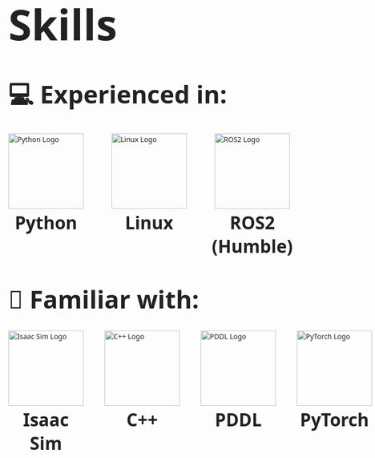 <style>
  .skills-section {
    max-width: 900px;
    margin: 0 auto;
    font-family: 'Segoe UI', Tahoma, Geneva, Verdana, sans-serif;
    color: #222;
  }

  .skills-section h1 {
    font-size: 6em;
    font-weight: 900;
    margin-bottom: 0.2em;
  }

  .skills-section h2 {
    font-size: 3.5em;
    margin-top: 1em;
    margin-bottom: 0.6em;
    font-weight: 700;
  }

  .skill-row {
    display: flex;
    justify-content: flex-start; /* left aligned */
    gap: 4em;
    flex-wrap: nowrap;
  }

  .skill-item {
    display: flex;
    flex-direction: column;
    align-items: center;
    min-width: 150px;
  }

  .skill-item img {
    width: 150px;
    height: 150px;
    object-fit: contain;
    margin-bottom: 0.3em;
  }

  .skill-label {
    font-size: 2.5em;
    font-weight: 700;
    text-align: center;
  }
</style>

<div class="skills-section">
  <h1>Skills</h1>

  <h2>💻 Experienced in:</h2>
  <div class="skill-row">
    <div class="skill-item">
      <img src="https://cdn.jsdelivr.net/gh/devicons/devicon/icons/python/python-original.svg" alt="Python Logo" />
      <div class="skill-label">Python</div>
    </div>
    <div class="skill-item">
      <img src="https://upload.wikimedia.org/wikipedia/commons/3/35/Tux.svg" alt="Linux Logo" />
      <div class="skill-label">Linux</div>
    </div>
    <div class="skill-item">
      <img src="https://us1.discourse-cdn.com/flex022/uploads/ros/original/2X/e/e2b80a2e45b12a397dbfebddb3abe92a1b4ce921.png" alt="ROS2 Logo" />
      <div class="skill-label">ROS2 (Humble)</div>
    </div>
  </div>

  <h2>🧪 Familiar with:</h2>
  <div class="skill-row" style="gap: 3em;">
    <div class="skill-item">
      <img src="https://avatars.githubusercontent.com/u/157846462?s=200&v=4" alt="Isaac Sim Logo" />
      <div class="skill-label">Isaac Sim</div>
    </div>
    <div class="skill-item">
      <img src="https://cdn.jsdelivr.net/gh/devicons/devicon/icons/cplusplus/cplusplus-original.svg" alt="C++ Logo" />
      <div class="skill-label">C++</div>
    </div>
    <div class="skill-item">
      <img src="https://www.svgrepo.com/show/373957/pddl.svg" alt="PDDL Logo" />
      <div class="skill-label">PDDL</div>
    </div>
    <div class="skill-item">
      <img src="https://www.pikpng.com/pngl/m/297-2979964_pytorch-first-step-pytorch-logo-png-clipart.png" alt="PyTorch Logo" />
      <div class="skill-label">PyTorch</div>
    </div>
  </div>
</div>

<!--
**Matero952/Matero952** is a ✨ _special_ ✨ repository because its `README.md` (this file) appears on your GitHub profile.

Here are some ideas to get you started:

- 🔭 I’m currently working on ...
- 🌱 I’m currently learning ...
- 👯 I’m looking to collaborate on ...
- 🤔 I’m looking for help with ...
- 💬 Ask me about ...
- 📫 How to reach me: ...
- 😄 Pronouns: ...
- ⚡ Fun fact: ...
-->
